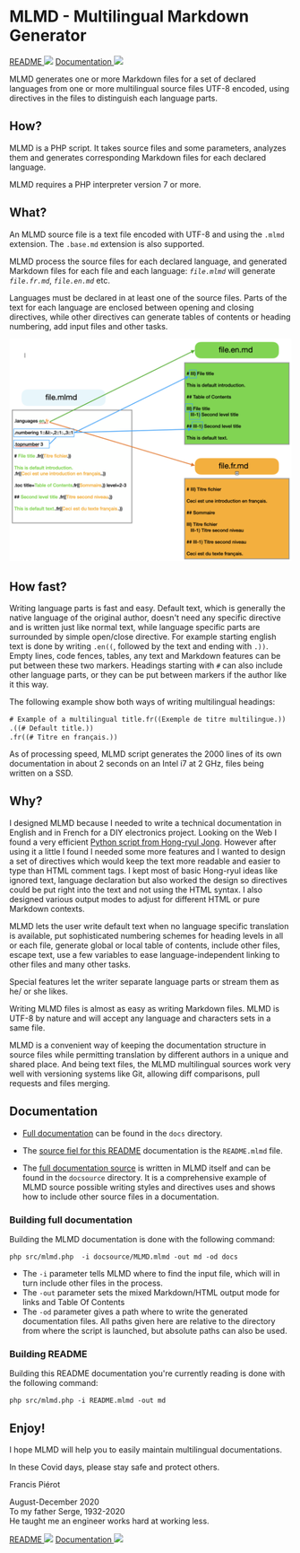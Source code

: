 # MLMD - Multilingual Markdown Generator<A id="a1"></A>

[README <img src="https://www.countryflags.io/fr/flat/16.png">](README.fr.md)
[Documentation <img src="https://www.countryflags.io/fr/flat/16.png">](docs/MLMD.fr.md)

MLMD generates one or more Markdown files for a set of declared languages from one or more
multilingual source files UTF-8 encoded, using directives in the files to distinguish each
language parts.

## How?<A id="a2"></A>

MLMD is a PHP script. It takes source files and some parameters, analyzes 
them and generates corresponding Markdown files for each declared language.

MLMD requires a PHP interpreter version 7 or more.

## What?<A id="a3"></A>

An MLMD source file is a text file encoded with UTF-8 and using the `.mlmd` extension.
The `.base.md` extension is also supported.

MLMD process the source files for each declared language, and generated Markdown files
for each file and each language: *`file.mlmd`* will generate *`file.fr.md`*, *`file.en.md`*
etc.

Languages must be declared in at least one of the source files. Parts of the text for each
language are enclosed between opening and closing directives, while other directives can
generate tables of contents or heading numbering, add input files and other tasks.

![File generation and directives](docs/Images/FileGeneration.png)

## How fast?<A id="a4"></A>

Writing language parts is fast and easy. Default text, which is generally the native
language of the original author, doesn't need any specific directive and is written just
like normal text, while language specific parts are surrounded by
simple open/close directive. For example starting english text is done by writing `.en((`, 
followed by the text and ending with `.))`. Empty lines, code fences, tables, any text and
Markdown features can be put between these two markers. Headings starting with `#` can also include
other language parts, or they can be put between markers if the author like 
it this way.

The following example show both ways of writing multilingual headings:

```code
# Example of a multilingual title.fr((Exemple de titre multilingue.))
.((# Default title.))
.fr((# Titre en français.))
```

As of processing speed, MLMD script generates the 2000 lines of its own documentation 
in about 2 seconds on an Intel i7 at 2 GHz, files being written on a SSD.

## Why?<A id="a5"></A>

I designed MLMD because I needed to write a technical documentation  in English and in
French for a DIY electronics project. Looking on the Web I found a very efficient
[Python script from Hong-ryul Jong](https://github.com/ryul1206/multilingual-markdown).
However after using it a little I found I needed some more features and I wanted to design
a set of directives which would keep the text more readable and easier to type than HTML
comment tags. I kept most of basic Hong-ryul ideas like ignored text, language declaration
but also worked the design so directives could be put right into the text and not using the
HTML syntax. I also designed various output modes to adjust for different HTML or pure Markdown contexts.

MLMD lets the user write default text when no language specific translation is available, 
put sophisticated numbering schemes for heading levels in all or each file, generate global
or local table of contents, include other files, escape text, use a few variables to ease
language-independent linking to other files and many other tasks.

Special features let the writer separate language parts or stream them as he/ or she likes.

Writing MLMD files is almost as easy as writing Markdown files. MLMD is UTF-8 by nature and
will accept any language and characters sets in a same file.

MLMD is a convenient way of keeping the documentation structure in source files while permitting
translation by different authors in a unique and shared place. And being text files, the MLMD
multilingual sources work very well with versioning systems like Git, allowing diff comparisons,
pull requests and files merging. 

## Documentation<A id="a6"></A>

- [Full documentation](docs/MLMD.md) can be found in the `docs` directory.

- The [source fiel for this README](README.mlmd) documentation is the `README.mlmd` file.

- The [full documentation source](docsource/MLMD.mlmd) is written in MLMD itself and can be found
in the `docsource` directory. It is a comprehensive example of MLMD source possible writing styles
and directives uses and shows how to include other source files in a documentation.

### Building full documentation<A id="a7"></A>

Building the MLMD documentation is done with the following command:

```code
php src/mlmd.php  -i docsource/MLMD.mlmd -out md -od docs
```

- The `-i` parameter tells MLMD where to find the input file, which will in turn include other files
in the process.
- The `-out` parameter sets the mixed Markdown/HTML output mode for links and Table Of Contents
- The `-od` parameter gives a path where to write the generated documentation files. All paths given here are relative to
the directory from where the script is launched, but absolute paths can also be used.

### Building README<A id="a8"></A>

Building this README documentation you're currently reading is done with the following command:

```code
php src/mlmd.php -i README.mlmd -out md
```

## Enjoy!<A id="a9"></A>

I hope MLMD will help you to easily maintain multilingual documentations.

In these Covid days, please stay safe and protect others.

Francis Piérot

August-December 2020<br />
To my father Serge, 1932-2020<br />
He taught me an engineer works hard at working less.

[README <img src="https://www.countryflags.io/fr/flat/16.png">](README.fr.md)
[Documentation <img src="https://www.countryflags.io/fr/flat/16.png">](docs/MLMD.fr.md)
